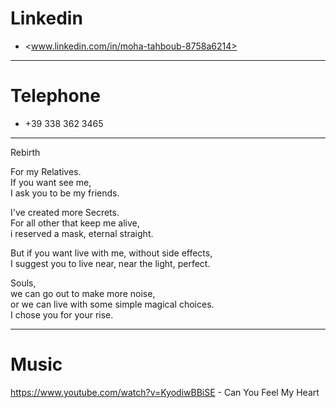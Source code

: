 # Linkedin

- <www.linkedin.com/in/moha-tahboub-8758a6214>

-------------

# Telephone

- +39 338 362 3465

-------------

Rebirth

For my Relatives. <br>
If you want see me, <br>
I ask you to be my friends. <br>

I've created more Secrets. <br>
For all other that keep me alive, <br>
i reserved a mask, eternal straight. <br>

But if you want live with me, without side effects, <br>
I suggest you to live near, near the light, perfect. <br>

Souls, <br>
we can go out to make more noise, <br>
or we can live with some simple magical choices. <br>
I chose you for your rise. <br>

-------------

# Music

https://www.youtube.com/watch?v=KyodiwBBiSE - Can You Feel My Heart

